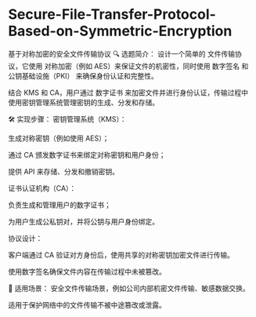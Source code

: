 # Secure-File-Transfer-Protocol-Based-on-Symmetric-Encryption
基于对称加密的安全文件传输协议
🔍 选题简介：
设计一个简单的 文件传输协议，它使用 对称加密（例如 AES）来保证文件的机密性，同时使用 数字签名 和 公钥基础设施（PKI） 来确保身份认证和完整性。

结合 KMS 和 CA，用户通过 数字证书 来加密文件并进行身份认证，传输过程中使用密钥管理系统管理密钥的生成、分发和存储。

🛠 实现步骤：
密钥管理系统（KMS）：

生成对称密钥（例如使用 AES）；

通过 CA 颁发数字证书来绑定对称密钥和用户身份；

提供 API 来存储、分发和撤销密钥。

证书认证机构（CA）：

负责生成和管理用户的数字证书；

为用户生成公私钥对，并将公钥与用户身份绑定。

协议设计：

客户端通过 CA 验证对方身份后，使用共享的对称密钥加密文件进行传输。

使用数字签名确保文件内容在传输过程中未被篡改。

🔐 适用场景：
安全文件传输场景，例如公司内部机密文件传输、敏感数据交换。

适用于保护网络中的文件传输不被中途篡改或泄露。
